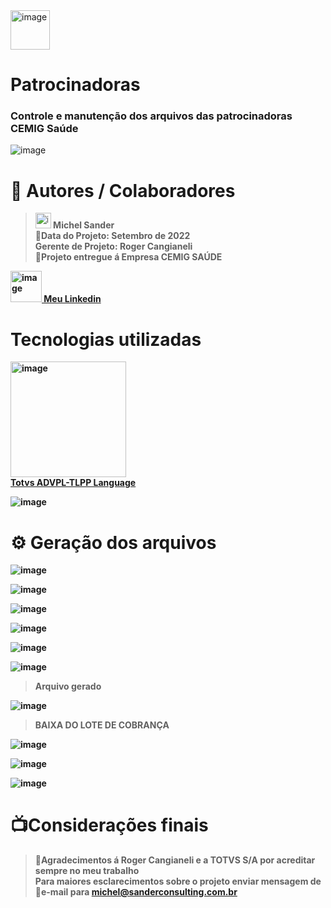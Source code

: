 <img width="63" alt="image" src="https://github.com/michelsander/ListaMunicipiosSmartView/assets/104599995/bc8494cd-ce9d-43cf-b302-8d916fc13900">

# Patrocinadoras
   ### Controle e manutenção dos arquivos das patrocinadoras CEMIG Saúde

![image](https://github.com/michelsander/Cemig/assets/104599995/32eba723-2be2-47ae-a970-4bbf0bfbaaff)

# 🥷 Autores / Colaboradores

   > <img width="25" alt="image" src="https://github.com/michelsander/ListaMunicipiosSmartView/assets/104599995/580142a7-666c-4ea7-b56f-f8dcd68f161c"><strong> Michel Sander<strong/><br>
   > 📆Data do Projeto: Setembro de 2022<BR>
   > Gerente de Projeto: Roger Cangianeli<br>
   > 🏦Projeto entregue á Empresa CEMIG SAÚDE
   
   <img width="50" alt="image" src="https://github.com/michelsander/ListaMunicipiosSmartView/assets/104599995/3f43d811-bc27-4fb1-b2f0-bdb5785ac883">[ Meu Linkedin](https://www.linkedin.com/in/michel-sander-11a711176)<br>


# Tecnologias utilizadas
<img width="185" alt="image" src="https://github.com/michelsander/ListaMunicipiosSmartView/assets/104599995/b7295cdc-2d45-40ee-bb43-ea05e2d9d705"><br>
[Totvs ADVPL-TLPP Language](https://www.totvs.com/blog/developers/advpl/)<br>

![image](https://github.com/michelsander/Cemig/assets/104599995/96797033-ff64-4366-8bb3-608f52a43ec0)


# ⚙️ Geração dos arquivos

![image](https://github.com/michelsander/Cemig/assets/104599995/c447df58-d6a1-409e-b622-fdab19626354)

![image](https://github.com/michelsander/Cemig/assets/104599995/4a6a203c-4da4-4c90-8b49-df865e1fb5bf)

![image](https://github.com/michelsander/Cemig/assets/104599995/7e44894e-b454-4fde-a0dd-75494f2420b3)

![image](https://github.com/michelsander/Cemig/assets/104599995/99cae942-cf53-4124-94b2-48650bffd4b5)

![image](https://github.com/michelsander/Cemig/assets/104599995/0937a49e-8c22-4a48-98f6-0be3c685519e)

![image](https://github.com/michelsander/Cemig/assets/104599995/bbb2e3e5-f731-4b4f-a533-ea0415e94506)

> Arquivo gerado

![image](https://github.com/michelsander/Cemig/assets/104599995/f82d5659-7600-4471-a69c-0fa1d947dc22)


> BAIXA DO LOTE DE COBRANÇA

![image](https://github.com/michelsander/Cemig/assets/104599995/84806068-3955-4fe1-a409-c2f47c401de7)

![image](https://github.com/michelsander/Cemig/assets/104599995/678e54a1-3c39-420f-933d-7b6b5d1f8e94)

![image](https://github.com/michelsander/Cemig/assets/104599995/329a03ce-6d34-4804-8709-5059c963ce65)


# 📺Considerações finais
   > 🎉Agradecimentos á Roger Cangianeli e a TOTVS S/A por acreditar sempre no meu trabalho<br>
   > Para maiores esclarecimentos sobre o projeto enviar mensagem de 📨e-mail para michel@sanderconsulting.com.br



   

      


      

      
